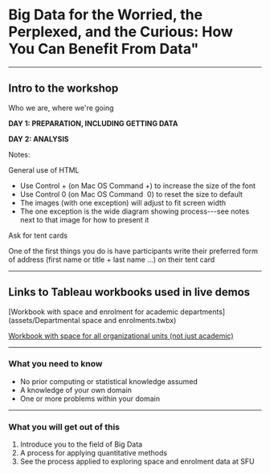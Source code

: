 # Big Data for the Worried, the Perplexed, and the Curious: How You Can Benefit From Data"

---

## Intro to the workshop

Who we are, where we're going

**DAY 1: PREPARATION, INCLUDING GETTING DATA**

**DAY 2: ANALYSIS**

Notes:

General use of HTML

* Use Control&nbsp;+ (on Mac&nbsp;OS Command&nbsp;+) to increase the size of the font
* Use Control&nbsp;0 (on Mac&nbsp;OS Command &nbsp;0) to reset the size to default
* The images (with one exception) will adjust to fit screen width
* The one exception is the wide diagram showing process---see notes
  next to that image for how to present it

Ask for tent cards

One of the first things you do is have participants write their
preferred form of address (first name or title + last name ...)
on their tent card

---

## Links to Tableau workbooks used in live demos

[Workbook with space and enrolment for academic departments](assets/Departmental space and enrolments.twbx)

[Workbook with space for all organizational units (not just academic)](assets/Space.twbx)

---

### What you need to know

* No prior computing or statistical knowledge assumed
* A knowledge of your own domain
* One or more problems within your domain

---

### What you will get out of this

1. Introduce you to the field of Big Data
2. A process for applying quantitative methods
3. See the process applied to exploring space and enrolment data at
  SFU
